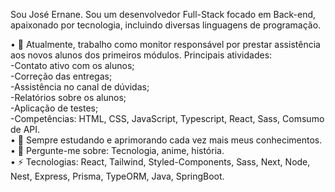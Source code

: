 <!--
**joseernanejob/joseernanejob** is a ✨ _special_ ✨ repository because its `README.md` (this file) appears on your GitHub profile.

Here are some ideas to get you started:

- 🔭 I’m currently working on ...
- 🌱 I’m currently learning ...
- 👯 I’m looking to collaborate on ...
- 🤔 I’m looking for help with ...
- 💬 Ask me about ...
- 📫 How to reach me: ...
- 😄 Pronouns: ...
- ⚡ Fun fact: ...
-->


Sou José Ernane. Sou um desenvolvedor Full-Stack focado em Back-end, apaixonado por tecnologia, incluindo diversas linguagens de programação.
<br>

• 🔭 Atualmente, trabalho como monitor responsável por prestar assistência aos novos alunos dos primeiros módulos. Principais atividades:
<br>
      -Contato ativo com os alunos;<br>
      -Correção das entregas;<br>
      -Assistência no canal de dúvidas;<br>
      -Relatórios sobre os alunos;<br>
      -Aplicação de testes;<br>
      -Competências: HTML, CSS, JavaScript, Typescript, React, Sass, Comsumo de API.<br>
• 🌱 Sempre estudando e aprimorando cada vez mais meus conhecimentos.
<br>
• 💬 Pergunte-me sobre: Tecnologia, anime, história.
<br>
• ⚡ Tecnologias: React, Tailwind, Styled-Components, Sass, Next, Node, Nest, Express, Prisma, TypeORM, Java, SpringBoot.

    
